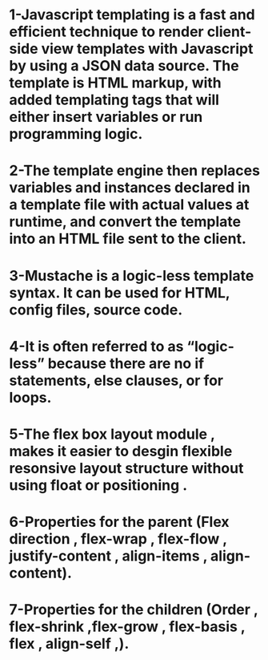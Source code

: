 # 1-Javascript templating is a fast and efficient technique to render client-side view templates with Javascript by using a JSON data source. The template is HTML markup, with added templating tags that will either insert variables or run programming logic.
# 2-The template engine then replaces variables and instances declared in a template file with actual values at runtime, and convert the template into an HTML file sent to the client.
# 3-Mustache is a logic-less template syntax. It can be used for HTML, config files, source code.
# 4-It is often referred to as “logic-less” because there are no if statements, else clauses, or for loops.
# 5-The flex box layout module , makes it easier to desgin flexible resonsive layout structure without using float or positioning .
# 6-Properties for the parent (Flex direction , flex-wrap , flex-flow , justify-content , align-items , align-content).
# 7-Properties for the children (Order , flex-shrink ,flex-grow , flex-basis , flex , align-self ,).